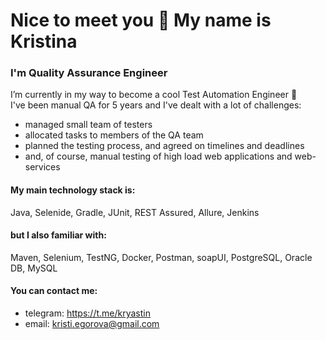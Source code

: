 <h1> Nice to meet you 👋 My name is Kristina </h1>
<h3>I'm Quality Assurance Engineer</h3>

<p>I’m currently in my way to become a cool Test Automation Engineer 🌱<br>
I've been manual QA for 5 years and I've dealt with a lot of challenges:<br></p>

- managed small team of testers
- allocated tasks to members of the QA team
- planned the testing process, and agreed on timelines and deadlines
- and, of course, manual testing of high load web applications and web-services

  
#### My main technology stack is:
Java, Selenide, Gradle, JUnit, REST Assured, Allure, Jenkins

#### but I also familiar with:
Maven, Selenium, TestNG, Docker, Postman, soapUI, PostgreSQL, Oracle DB, MySQL 

#### You can contact me:
* telegram: https://t.me/kryastin
* email: kristi.egorova@gmail.com

<!--
**trollkuro/trollkuro** is a ✨ _special_ ✨ repository because its `README.md` (this file) appears on your GitHub profile.

Here are some ideas to get you started:

- 🔭 I’m currently working on ...
- 🌱 I’m currently learning ...
- 👯 I’m looking to collaborate on ...
- 🤔 I’m looking for help with ...
- 💬 Ask me about ...
- 📫 How to reach me: ...
- 😄 Pronouns: ...
- ⚡ Fun fact: ...
-->
